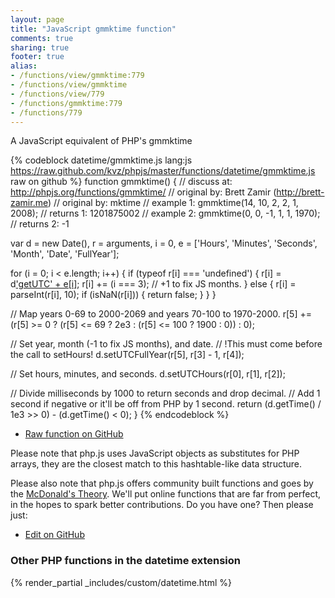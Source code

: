 ```yaml
---
layout: page
title: "JavaScript gmmktime function"
comments: true
sharing: true
footer: true
alias:
- /functions/view/gmmktime:779
- /functions/view/gmmktime
- /functions/view/779
- /functions/gmmktime:779
- /functions/779
---
```

<!-- Generated by Rakefile:build -->
A JavaScript equivalent of PHP's gmmktime

{% codeblock datetime/gmmktime.js lang:js https://raw.github.com/kvz/phpjs/master/functions/datetime/gmmktime.js raw on github %}
function gmmktime() {
  //  discuss at: http://phpjs.org/functions/gmmktime/
  // original by: Brett Zamir (http://brett-zamir.me)
  // original by: mktime
  //   example 1: gmmktime(14, 10, 2, 2, 1, 2008);
  //   returns 1: 1201875002
  //   example 2: gmmktime(0, 0, -1, 1, 1, 1970);
  //   returns 2: -1

  var d = new Date(),
    r = arguments,
    i = 0,
    e = ['Hours', 'Minutes', 'Seconds', 'Month', 'Date', 'FullYear'];

  for (i = 0; i < e.length; i++) {
    if (typeof r[i] === 'undefined') {
      r[i] = d['getUTC' + e[i]]();
      r[i] += (i === 3); // +1 to fix JS months.
    } else {
      r[i] = parseInt(r[i], 10);
      if (isNaN(r[i])) {
        return false;
      }
    }
  }

  // Map years 0-69 to 2000-2069 and years 70-100 to 1970-2000.
  r[5] += (r[5] >= 0 ? (r[5] <= 69 ? 2e3 : (r[5] <= 100 ? 1900 : 0)) : 0);

  // Set year, month (-1 to fix JS months), and date.
  // !This must come before the call to setHours!
  d.setUTCFullYear(r[5], r[3] - 1, r[4]);

  // Set hours, minutes, and seconds.
  d.setUTCHours(r[0], r[1], r[2]);

  // Divide milliseconds by 1000 to return seconds and drop decimal.
  // Add 1 second if negative or it'll be off from PHP by 1 second.
  return (d.getTime() / 1e3 >> 0) - (d.getTime() < 0);
}
{% endcodeblock %}

 - [Raw function on GitHub](https://github.com/kvz/phpjs/blob/master/functions/datetime/gmmktime.js)

Please note that php.js uses JavaScript objects as substitutes for PHP arrays, they are 
the closest match to this hashtable-like data structure. 

Please also note that php.js offers community built functions and goes by the 
[McDonald's Theory](https://medium.com/what-i-learned-building/9216e1c9da7d). We'll put online 
functions that are far from perfect, in the hopes to spark better contributions. 
Do you have one? Then please just: 

 - [Edit on GitHub](https://github.com/kvz/phpjs/edit/master/functions/datetime/gmmktime.js)


### Other PHP functions in the datetime extension
{% render_partial _includes/custom/datetime.html %}

